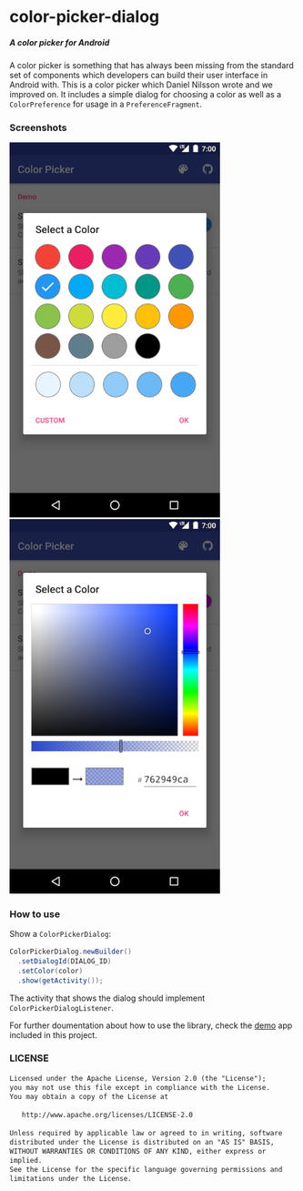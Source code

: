 # color-picker-dialog
##### A color picker for Android

A color picker is something that has always been missing from the standard set of components which developers can build their user interface in Android with. This is a color picker which Daniel Nilsson wrote and we improved on. It includes a simple dialog for choosing a color as well as a `ColorPreference` for usage in a `PreferenceFragment`.

### Screenshots
<img src="art/screenshot1.png" width="370" alt="Screenshot">
<img src="art/screenshot3.png" width="370" alt="Screenshot">

### How to use

Show a `ColorPickerDialog`:

```java
ColorPickerDialog.newBuilder()
  .setDialogId(DIALOG_ID)
  .setColor(color)
  .show(getActivity());
```

The activity that shows the dialog should implement `ColorPickerDialogListener`.

For further doumentation about how to use the library, check the [demo](demo) app included in this project.

### LICENSE

    Licensed under the Apache License, Version 2.0 (the "License");
    you may not use this file except in compliance with the License.
    You may obtain a copy of the License at

       http://www.apache.org/licenses/LICENSE-2.0

    Unless required by applicable law or agreed to in writing, software
    distributed under the License is distributed on an "AS IS" BASIS,
    WITHOUT WARRANTIES OR CONDITIONS OF ANY KIND, either express or implied.
    See the License for the specific language governing permissions and
    limitations under the License.
